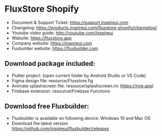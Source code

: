 # FluxStore Shopify
- Document & Support Ticket: https://support.inspireui.com
- Changelog: https://products.inspireui.com/fluxstore-shopify/changelog/
- Youtube video guide: http://youtube.com/inspireui
- Website: https://fluxstore.app
- Company website: https://inspireui.com
- Fuxbuilder website: https://fluxbuilder.com

## Download package included:
- Flutter project: (open current folder by Android Studio or VS Code)
- Figma design file: resource/Fluxstore.fig
- Animate splashscreen file: resource/splashscreen.riv (https://rive.app)
- Firebase extension: resource/Firebase Functions


## Download free Fluxbuilder:
- Fluxbuilder is available on following device: Windows 10 and Mac OS
- Download the latest version https://github.com/inspireui/fluxbuilder/releases
